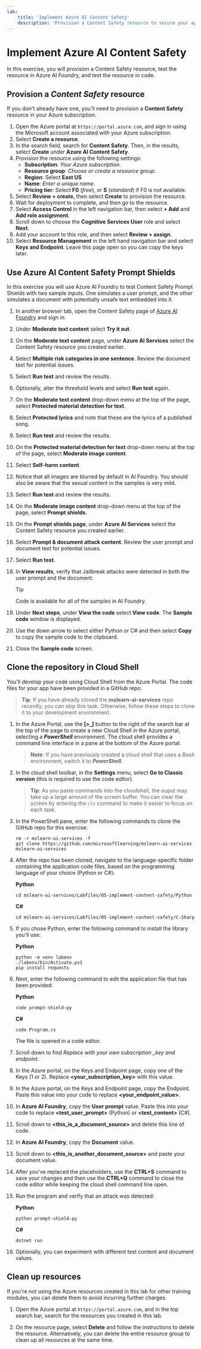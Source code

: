 ```yaml
---
lab:
    title: 'Implement Azure AI Content Safety'
    description: 'Provision a Content Safety resource to secure your application against harmful content.'
---
```


# Implement Azure AI Content Safety

In this exercise, you will provision a Content Safety resource, test the resource in Azure AI Foundry, and test the resource in code.

## Provision a *Content Safety* resource

If you don't already have one, you'll need to provision a **Content Safety** resource in your Azure subscription.

1. Open the Azure portal at `https://portal.azure.com`, and sign in using the Microsoft account associated with your Azure subscription.
1. Select **Create a resource**.
1. In the search field, search for **Content Safety**. Then, in the results, select **Create** under **Azure AI Content Safety**.
1. Provision the resource using the following settings:
    - **Subscription**: *Your Azure subscription*.
    - **Resource group**: *Choose or create a resource group*.
    - **Region**: Select **East US**
    - **Name**: *Enter a unique name*.
    - **Pricing tier**: Select **F0** (*free*), or **S** (*standard*) if F0 is not available.
1. Select **Review + create**, then select **Create** to provision the resource.
1. Wait for deployment to complete, and then go to the resource.
1. Select **Access Control** in the left navigation bar, then select **+ Add** and **Add role assignment**.
1. Scroll down to choose the **Cognitive Services User** role and select **Next**.
1. Add your account to this role, and then select **Review + assign**.
1. Select **Resource Management** in the left hand navigation bar and select **Keys and Endpoint**. Leave this page open so you can copy the keys later.

## Use Azure AI Content Safety Prompt Shields

In this exercise you will use Azure AI Foundry to test Content Safety Prompt Shields with two sample inputs. One simulates a user prompt, and the other simulates a document with potentially unsafe text embedded into it.

1. In another browser tab, open the Content Safety page of [Azure AI Foundry](https://ai.azure.com/explore/contentsafety) and sign in.
1. Under **Moderate text content** select **Try it out**.
1. On the **Moderate text content** page, under **Azure AI Services** select the Content Safety resource you created earlier.
1. Select **Multiple risk categories in one sentence**. Review the document text for potential issues.
1. Select **Run test** and review the results.
1. Optionally, alter the threshold levels and select **Run test** again.
1. On the **Moderate text content** drop-down menu at the top of the page, select **Protected material detection for text**.
1. Select **Protected lyrics** and note that these are the lyrics of a published song.
1. Select **Run test** and review the results.
1. On the **Protected material detection for text** drop-down menu at the top of the page, select **Moderate image content**.
1. Select **Self-harm content**.
1. Notice that all images are blurred by default in AI Foundry. You should also be aware that the sexual content in the samples is very mild.
1. Select **Run test** and review the results.
1. On the **Moderate image content** drop-down menu at the top of the page, select **Prompt shields**.
1. On the **Prompt shields page**, under **Azure AI Services** select the Content Safety resource you created earlier.
1. Select **Prompt & document attack content**. Review the user prompt and document text for potential issues.
1. Select **Run test**.
1. In **View results**, verify that Jailbreak attacks were detected in both the user prompt and the document.

    > [!TIP]
    > Code is available for all of the samples in AI Foundry.

1. Under **Next steps**, under **View the code** select **View code**. The **Sample code** window is displayed.
1. Use the down arrow to select either Python or C# and then select **Copy** to copy the sample code to the clipboard.
1. Close the **Sample code** screen.

## Clone the repository in Cloud Shell

You'll develop your code using Cloud Shell from the Azure Portal. The code files for your app have been provided in a GitHub repo.

> **Tip**: If you have already cloned the **mslearn-ai-services** repo recently, you can skip this task. Otherwise, follow these steps to clone it to your development environment.

1. In the Azure Portal, use the **[\>_]** button to the right of the search bar at the top of the page to create a new Cloud Shell in the Azure portal, selecting a ***PowerShell*** environment. The cloud shell provides a command line interface in a pane at the bottom of the Azure portal.

    > **Note**: If you have previously created a cloud shell that uses a *Bash* environment, switch it to ***PowerShell***.

1. In the cloud shell toolbar, in the **Settings** menu, select **Go to Classic version** (this is required to use the code editor).

    > **Tip**: As you paste commands into the cloudshell, the ouput may take up a large amount of the screen buffer. You can clear the screen by entering the `cls` command to make it easier to focus on each task.

1. In the PowerShell pane, enter the following commands to clone the GitHub repo for this exercise:

    ```
    rm -r mslearn-ai-services -f
    git clone https://github.com/microsoftlearning/mslearn-ai-services mslearn-ai-services
    ```

1. After the repo has been cloned, navigate to the language-specific folder containing the application code files, based on the programming language of your choice (Python or C#):  

    **Python**

    ```
   cd mslearn-ai-services/Labfiles/05-implement-content-safety/Python
    ```

    **C#**

    ```
   cd mslearn-ai-services/Labfiles/05-implement-content-safety/C-Sharp
    ```

1. If you chose Python, enter the following command to install the library you'll use:

    **Python**

    ```
   python -m venv labenv
   ./labenv/bin/Activate.ps1
   pip install requests
    ```

1. Next, enter the following command to edit the application file that has been provided:

    **Python**

    ```
   code prompt-shield-py
    ```

    **C#**

    ```
   code Program.cs
    ```

    The file is opened in a code editor.

1. Scroll down to find *Replace with your own subscription _key and endpoint*.
1. In the Azure portal, on the Keys and Endpoint page, copy one of the Keys (1 or 2). Replace **<your_subscription_key>** with this value.
1. In the Azure portal, on the Keys and Endpoint page, copy the Endpoint. Paste this value into your code to replace **<your_endpoint_value>**.
1. In **Azure AI Foundry**, copy the **User prompt** value. Paste this into your code to replace **<test_user_prompt>** (Python) or **<test_content>** (C#).
1. Scroll down to **<this_is_a_document_source>** and delete this line of code.
1. In **Azure AI Foundry**, copy the **Document** value.
1. Scroll down to **<this_is_another_document_source>** and paste your document value.
1. After you've replaced the placeholders, use the **CTRL+S** command to save your changes and then use the **CTRL+Q** command to close the code editor while keeping the cloud shell command line open.
1. Run the program and verify that an attack was detected:

    **Python**

    ```
   python prompt-shield-py
    ```

    **C#**

    ```
   dotnet run
    ```

1. Optionally, you can experiment with different test content and document values.

## Clean up resources

If you're not using the Azure resources created in this lab for other training modules, you can delete them to avoid incurring further charges.

1. Open the Azure portal at `https://portal.azure.com`, and in the top search bar, search for the resources you created in this lab.

2. On the resource page, select **Delete** and follow the instructions to delete the resource. Alternatively, you can delete the entire resource group to clean up all resources at the same time.

